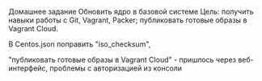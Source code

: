 Домашнее задание
Обновить ядро в базовой системе
Цель:
получить навыки работы с Git, Vagrant, Packer;
публиковать готовые образы в Vagrant Cloud.

В Centos.json поправить "iso_checksum",

"публиковать готовые образы в Vagrant Cloud" - пришлось через веб-интерфейс, проблемы с авторизацией из консоли


